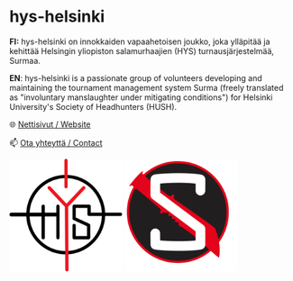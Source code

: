 # hys-helsinki

**FI:** hys-helsinki on innokkaiden vapaahetoisen joukko, joka ylläpitää ja kehittää Helsingin yliopiston salamurhaajien (HYS) turnausjärjestelmää, Surmaa.

**EN**: hys-helsinki is a passionate group of volunteers developing and maintaining the tournament management system Surma (freely translated as "involuntary manslaughter under mitigating conditions") for Helsinki University's Society of Headhunters (HUSH).

🌐 [Nettisivut / Website](https://salamurhaajat.net)

📫 [Ota yhteyttä / Contact](mailto:surma@salamurhaajat.net)

<img src="https://github.com/hys-helsinki/.github/blob/main/profile/hys_logo.svg" width="200" height="200" alt="HYSin logo / HUSH logo"> <img src="https://github.com/hys-helsinki/.github/blob/main/profile/surma_logo.svg" width="200" height="200" alt = "Surma logo">
